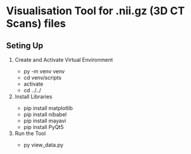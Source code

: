 <h1>Visualisation Tool for .nii.gz (3D CT Scans) files</h1>


<h2>Seting Up</h2>
<ol>
    <li>Create and Activate Virtual Environment</li>
    <ul>
        <li>py -m venv venv</li>
        <li>cd venv/scripts</li>
        <li>activate</li>
        <li>cd ../../</li>
    </ul>
    <li>Install Libraries</li>
    <ul>
        <li>pip install matplotlib</li>
        <li>pip install nibabel</li>
        <li>pip install mayavi</li>
        <li>pip install PyQt5</li>
    </ul>
    <li>Run the Tool</li>
    <ul>
        <li>py view_data.py</li>
    </ul>
</ol>